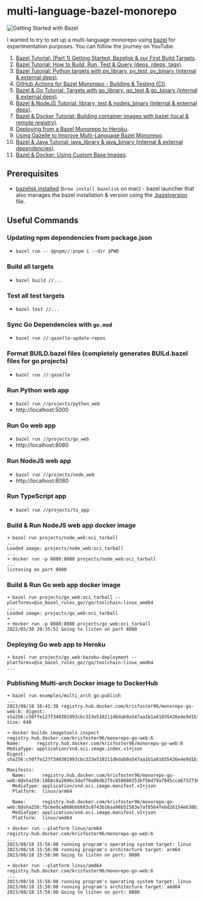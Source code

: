# multi-language-bazel-monorepo

![Getting Started with Bazel](https://user-images.githubusercontent.com/17026751/147872728-cba68987-9a5c-4cb6-9777-47c51efc4c75.png)

I wanted to try to set up a multi-language monorepo using [bazel](https://bazel.build/) for experimentation purposes. You can follow the journey on YouTube.

1. [Bazel Tutorial: (Part 1) Getting Started, Bazelisk & our First Build Targets](https://youtu.be/BZYj6yfA6Bs).
2. [Bazel Tutorial: How to Build, Run, Test & Query (deps, rdeps, tags)](https://youtu.be/vZnXXx4Oh7c).
3. [Bazel Tutorial: Python targets with py_library, py_test, py_binary (internal & external deps)](https://youtu.be/8P3m1-U7v0k).
4. [GitHub Actions for Bazel Monorepo - Building & Testing (CI)](https://youtu.be/qiZXFdd8OPo).
5. [Bazel & Go Tutorial: Targets with go_library, go_test & go_binary (internal & external deps)](https://youtu.be/DB_kWimE2bw).
6. [Bazel & NodeJS Tutorial: library, test & nodejs_binary (internal & external deps)](https://youtu.be/lmWjRhFhvSc).
7. [Bazel & Docker Tutorial: Building container images with bazel (local & remote registry)](https://youtu.be/hLD6vKl4Txc).
8. [Deploying from a Bazel Monorepo to Heroku](https://youtu.be/AHvON-xl_Ds).
9. [Using Gazelle to Improve Multi-Language Bazel Monorepo](https://youtu.be/MUP35hfK0q4).
10. [Bazel & Java Tutorial: java_library & java_binary (internal & external dependencies)](https://youtu.be/HPTzVHOcins).
11. [Bazel & Docker: Using Custom Base Images](https://youtu.be/thYPUrhA82A).

## Prerequisites

- [bazelisk installed](https://github.com/bazelbuild/bazelisk) (`brew install bazelisk` on mac) - bazel launcher that also manages the bazel installation & version using the [.bazelversion](./.bazelversion) file.

## Useful Commands

### Updating npm dependencies from package.json

- `bazel run -- @pnpm//:pnpm i --dir $PWD`

### Build all targets

- `bazel build //...`

### Test all test targets

- `bazel test //...`

### Sync Go Dependencies with `go.mod`

- `bazel run //:gazelle-update-repos`

### Format BUILD.bazel files (completely generates BUILd.bazel files for go projects)

- `bazel run //:gazelle`

### Run Python web app

- `bazel run //projects/python_web`
- http://localhost:5000

### Run Go web app

- `bazel run //projects/go_web`
- http://localhost:8080

### Run NodeJS web app

- `bazel run //projects/node_web`
- http://localhost:8080

### Run TypeScript app

- `bazel run //projects/ts_app`

### Build & Run NodeJS web app docker image

```
➜ bazel run projects/node_web:oci_tarball
...
Loaded image: projects/node_web:oci_tarball
...
➜ docker run -p 8080:8080 projects/node_web:oci_tarball
...
listening on port 8080
```

### Build & Run Go web app docker image
```
➜ bazel run projects/go_web:oci_tarball --platforms=@io_bazel_rules_go//go/toolchain:linux_amd64
...
Loaded image: projects/go_web:oci_tarball
➜
➜ docker run -p 8080:8080 projects/go_web:oci_tarball
2022/05/30 20:35:51 Going to listen on port 8080
```

### Deploying Go web app to Heroku

```
➜ bazel run projects/go_web:bazoku-deployment --platforms=@io_bazel_rules_go//go/toolchain:linux_amd64
...
```

### Publishing Multi-arch Docker image to DockerHub

```
➜ bazel run examples/multi_arch_go:publish
...
2023/08/18 16:41:38 registry.hub.docker.com/krisfoster96/monorepo-go-web:6: digest: sha256:c50ffe127f340301993cbc323e510211d6dab9a547aa1b1a81035426e4e9d1b1 size: 648
```

```
➜ docker buildx imagetools inspect registry.hub.docker.com/krisfoster96/monorepo-go-web:6
Name:      registry.hub.docker.com/krisfoster96/monorepo-go-web:6
MediaType: application/vnd.oci.image.index.v1+json
Digest:    sha256:c50ffe127f340301993cbc323e510211d6dab9a547aa1b1a81035426e4e9d1b1
           
Manifests: 
  Name:      registry.hub.docker.com/krisfoster96/monorepo-go-web:6@sha256:18b8c8a2606c3daf70a86db275c850080353bf5bd79a7045cca6732736b693c3
  MediaType: application/vnd.oci.image.manifest.v1+json
  Platform:  linux/arm64
             
  Name:      registry.hub.docker.com/krisfoster96/monorepo-go-web:6@sha256:fbc6e9ca088bbb683c0743b16aa98b51583e7af8564febd26154e638b12b484a
  MediaType: application/vnd.oci.image.manifest.v1+json
  Platform:  linux/amd64
```

```
➜ docker run --platform linux/arm64 registry.hub.docker.com/krisfoster96/monorepo-go-web:6
...
2023/08/18 15:56:08 running program's operating system target: linux
2023/08/18 15:56:08 running program's architecture target: arm64
2023/08/18 15:56:08 Going to listen on port: 8080
```

```
➜ docker run --platform linux/amd64 registry.hub.docker.com/krisfoster96/monorepo-go-web:6
...
2023/08/18 15:56:08 running program's operating system target: linux
2023/08/18 15:56:08 running program's architecture target: amd64
2023/08/18 15:56:08 Going to listen on port: 8080
```
